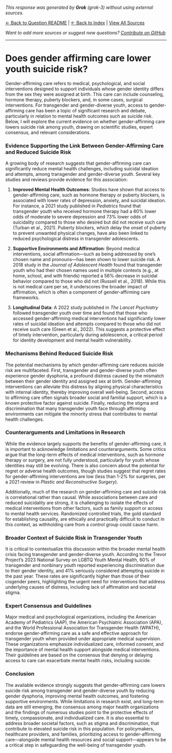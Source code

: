 <!-- 
Generated by: grok
Model: grok-3
Prompt type: default
Tools enabled: False
Generated at: 2025-06-26T22:41:11.318154
-->

*This response was generated by **Grok** (grok-3) without using external sources.*

[← Back to Question README](README.md) | [← Back to Index](../README.md) | [View All Sources](../allsources.md)

*Want to add more sources or suggest new questions? [Contribute on GitHub](https://github.com/justinwest/SuggestedSources)*

---

# Does gender affirming care lower youth suicide risk?

Gender-affirming care refers to medical, psychological, and social interventions designed to support individuals whose gender identity differs from the sex they were assigned at birth. This care can include counseling, hormone therapy, puberty blockers, and, in some cases, surgical interventions. For transgender and gender-diverse youth, access to gender-affirming care has been a topic of significant research and debate, particularly in relation to mental health outcomes such as suicide risk. Below, I will explore the current evidence on whether gender-affirming care lowers suicide risk among youth, drawing on scientific studies, expert consensus, and relevant considerations.

### Evidence Supporting the Link Between Gender-Affirming Care and Reduced Suicide Risk
A growing body of research suggests that gender-affirming care can significantly reduce mental health challenges, including suicidal ideation and attempts, among transgender and gender-diverse youth. Several key studies and reviews provide evidence for this association:

1. **Improved Mental Health Outcomes**: Studies have shown that access to gender-affirming care, such as hormone therapy or puberty blockers, is associated with lower rates of depression, anxiety, and suicidal ideation. For instance, a 2021 study published in *Pediatrics* found that transgender youth who received hormone therapy had a 60% lower odds of moderate to severe depression and 73% lower odds of suicidality compared to those who desired but did not receive such care (Turban et al., 2021). Puberty blockers, which delay the onset of puberty to prevent unwanted physical changes, have also been linked to reduced psychological distress in transgender adolescents.

2. **Supportive Environments and Affirmation**: Beyond medical interventions, social affirmation—such as being addressed by one’s chosen name and pronouns—has been shown to lower suicide risk. A 2018 study in the *Journal of Adolescent Health* found that transgender youth who had their chosen names used in multiple contexts (e.g., at home, school, and with friends) reported a 56% decrease in suicidal behavior compared to those who did not (Russell et al., 2018). While this is not medical care per se, it underscores the broader impact of affirmation, which is often a component of gender-affirming care frameworks.

3. **Longitudinal Data**: A 2022 study published in *The Lancet Psychiatry* followed transgender youth over time and found that those who accessed gender-affirming medical interventions had significantly lower rates of suicidal ideation and attempts compared to those who did not receive such care (Green et al., 2022). This suggests a protective effect of timely intervention, particularly during adolescence, a critical period for identity development and mental health vulnerability.

### Mechanisms Behind Reduced Suicide Risk
The potential mechanisms by which gender-affirming care reduces suicide risk are multifaceted. First, transgender and gender-diverse youth often experience gender dysphoria, a profound distress caused by the mismatch between their gender identity and assigned sex at birth. Gender-affirming interventions can alleviate this distress by aligning physical characteristics with internal identity, thereby improving overall well-being. Second, access to affirming care often signals broader social and familial support, which is a known protective factor against suicide. Finally, reducing the stigma and discrimination that many transgender youth face through affirming environments can mitigate the minority stress that contributes to mental health challenges.

### Counterarguments and Limitations in Research
While the evidence largely supports the benefits of gender-affirming care, it is important to acknowledge limitations and counterarguments. Some critics argue that the long-term effects of medical interventions, such as hormone therapy or surgery, are not fully understood, particularly for youth whose identities may still be evolving. There is also concern about the potential for regret or adverse health outcomes, though studies suggest that regret rates for gender-affirming interventions are low (less than 1-2% for surgeries, per a 2021 review in *Plastic and Reconstructive Surgery*).

Additionally, much of the research on gender-affirming care and suicide risk is correlational rather than causal. While associations between care and reduced suicidality are strong, it is challenging to isolate the effects of medical interventions from other factors, such as family support or access to mental health services. Randomized controlled trials, the gold standard for establishing causality, are ethically and practically difficult to conduct in this context, as withholding care from a control group could cause harm.

### Broader Context of Suicide Risk in Transgender Youth
It is critical to contextualize this discussion within the broader mental health crisis facing transgender and gender-diverse youth. According to the Trevor Project’s 2023 National Survey on LGBTQ Youth Mental Health, 60% of transgender and nonbinary youth reported experiencing discrimination due to their gender identity, and 41% seriously considered attempting suicide in the past year. These rates are significantly higher than those of their cisgender peers, highlighting the urgent need for interventions that address underlying causes of distress, including lack of affirmation and societal stigma.

### Expert Consensus and Guidelines
Major medical and psychological organizations, including the American Academy of Pediatrics (AAP), the American Psychiatric Association (APA), and the World Professional Association for Transgender Health (WPATH), endorse gender-affirming care as a safe and effective approach for transgender youth when provided under appropriate medical supervision. These organizations emphasize individualized care, informed consent, and the importance of mental health support alongside medical interventions. Their guidelines are based on the consensus that denying or delaying access to care can exacerbate mental health risks, including suicide.

### Conclusion
The available evidence strongly suggests that gender-affirming care lowers suicide risk among transgender and gender-diverse youth by reducing gender dysphoria, improving mental health outcomes, and fostering supportive environments. While limitations in research exist, and long-term data are still emerging, the consensus among major health organizations and the findings of numerous studies point to the protective effects of timely, compassionate, and individualized care. It is also essential to address broader societal factors, such as stigma and discrimination, that contribute to elevated suicide risk in this population. For policymakers, healthcare providers, and families, prioritizing access to gender-affirming care—alongside mental health resources and social support—appears to be a critical step in safeguarding the well-being of transgender youth.